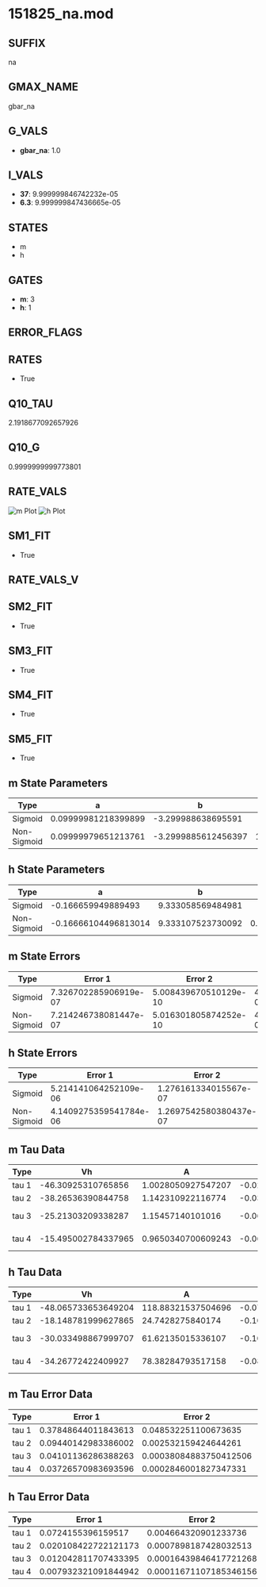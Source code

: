 # 151825_na.mod

## SUFFIX

na

## GMAX_NAME

gbar_na

## G_VALS

- **gbar_na**: 1.0

## I_VALS

- **37**: 9.999999846742232e-05
- **6.3**: 9.999999847436665e-05

## STATES

- m
- h

## GATES

- **m**: 3
- **h**: 1

## ERROR_FLAGS


## RATES

- True

## Q10_TAU

2.1918677092657926

## Q10_G

0.9999999999773801

## RATE_VALS

![m Plot](/Users/pbozelos/Dropbox/icg-Chai-Panos/supermodels/output_markdown_files/Na/151825_na.mod/images/m.png)
![h Plot](/Users/pbozelos/Dropbox/icg-Chai-Panos/supermodels/output_markdown_files/Na/151825_na.mod/images/h.png)

## SM1_FIT

- True

## RATE_VALS_V

## SM2_FIT

- True

## SM3_FIT

- True

## SM4_FIT

- True

## SM5_FIT

- True

## m State Parameters

| Type | a | b | c | d |
| --- | --- | --- | --- | --- |
| Sigmoid | 0.09999981218399899 | -3.299988638695591 |
| Non-Sigmoid | 0.09999979651213761 | -3.2999885612456397 | 1.0000000716265647 | -1.1027082356288088e-07 |

## h State Parameters

| Type | a | b | c | d |
| --- | --- | --- | --- | --- |
| Sigmoid | -0.166659949889493 | 9.333058569484981 |
| Non-Sigmoid | -0.16666104496813014 | 9.333107523730092 | 0.9999966901445247 | -4.5389250283894507e-07 |

## m State Errors

| Type | Error 1 | Error 2 | Error 3 |
| --- | --- | --- | --- |
| Sigmoid | 7.326702285906919e-07 | 5.008439670510129e-10 | 4.390732815401351e-07 |
| Non-Sigmoid | 7.214246738081447e-07 | 5.016301805874252e-10 | 4.3233406593066515e-07 |

## h State Errors

| Type | Error 1 | Error 2 | Error 3 |
| --- | --- | --- | --- |
| Sigmoid | 5.214141064252109e-06 | 1.276161334015567e-07 | 4.280695396413767e-06 |
| Non-Sigmoid | 4.1409275359541784e-06 | 1.2697542580380437e-07 | 3.3996106399136307e-06 |

## m Tau Data

| Type | Vh | A | b1 | b2 | c1 | c2 | d1 | d2 | e1 | e2 |
| --- | --- | --- | --- | --- | --- | --- | --- | --- | --- | --- |
| tau 1 | -46.30925310765856 | 1.0028050927547207 | -0.020530832220974893 | -0.048537717052245 |
| tau 2 | -38.26536390844758 | 1.142310922116774 | -0.03988554048968463 | 0.00020625537840093534 | -0.06422337342002561 | -0.0006009402824550451 |
| tau 3 | -25.21303209338287 | 1.15457140101016 | -0.0627695508092785 | 0.0007137700653085471 | -2.561105660453626e-06 | -0.03920541854590341 | -3.701500547857162e-05 | 2.324502783850519e-06 |
| tau 4 | -15.495002784337965 | 0.9650340700609243 | -0.06588516145570873 | 0.000992425932707747 | -6.258932866684621e-06 | 1.3666330695332244e-08 | -0.016541241712001057 | 0.00013390892373999034 | -2.504621367009782e-06 | -4.5753800019868524e-08 |

## h Tau Data

| Type | Vh | A | b1 | b2 | c1 | c2 | d1 | d2 | e1 | e2 |
| --- | --- | --- | --- | --- | --- | --- | --- | --- | --- | --- |
| tau 1 | -48.065733653649204 | 118.88321537504696 | -0.07343822522999678 | -0.060724783622902144 |
| tau 2 | -18.148781999627865 | 24.7428275840174 | -0.10891244426101855 | -0.0004652536654937671 | 0.07204396611764367 | 0.0013010717339712655 |
| tau 3 | -30.033498867999707 | 61.62135015336107 | -0.10349049267643737 | -0.0006334420336296609 | 1.7895353229638705e-05 | 0.023756690943099377 | 0.0007591670866364103 | -5.462471071897483e-06 |
| tau 4 | -34.26772422409927 | 78.38284793517158 | -0.08789759645902354 | -0.000706193214946536 | -5.883909181372399e-06 | 3.594087539683853e-07 | 0.010691906713710597 | 0.0009028287829652488 | -3.632936665940343e-06 | -1.4430473586280774e-08 |

## m Tau Error Data

| Type | Error 1 | Error 2 | Error 3 |
| --- | --- | --- | --- |
| tau 1 | 0.37848644011843613 | 0.048532251100673635 | 0.13100775564720976 |
| tau 2 | 0.09440142983386002 | 0.002532159424644261 | 0.03267572663515122 |
| tau 3 | 0.04101136286388263 | 0.00038084883750412506 | 0.014195506193430147 |
| tau 4 | 0.03726570983693596 | 0.0002846001827347331 | 0.012899001102415767 |

## h Tau Error Data

| Type | Error 1 | Error 2 | Error 3 |
| --- | --- | --- | --- |
| tau 1 | 0.0724155396159517 | 0.004664320901233736 | 0.0488417428739877 |
| tau 2 | 0.020108422722121173 | 0.0007898187428032513 | 0.013562426205810533 |
| tau 3 | 0.012042811707433395 | 0.00016439846417721268 | 0.008122454324219989 |
| tau 4 | 0.007932321091844942 | 0.00011671107185346156 | 0.005350072501240567 |

